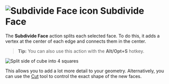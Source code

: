 # ![Subdivide Face icon](images/icons/Face_Subdivide.png) Subdivide Face

The __Subdivide Face__ action splits each selected face. To do this, it adds a vertex at the center of each edge and connects them in the center.

> **Tip:** You can also use this action with the **Alt/Opt+S** hotkey.

![Split side of cube into 4 squares](images/SubdivideFace_Example.png)

This allows you to add a lot more detail to your geometry. Alternatively, you can use the [Cut](cut-tool.md) tool to control the exact shape of the new faces.
